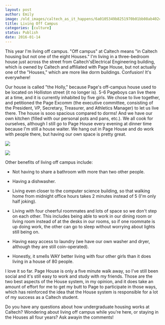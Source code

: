 ```yaml
---
layout: post
author: Emily
image: /old_images/caltech_as_it_happens/6a0105349b8251970b01bb08ab402c970d.jpg
title: Living Off Campus 
categories: [culture]
status: Publish
date: 2016-01-14
---
```



This year I'm living off campus. "Off campus" at Caltech means "in Caltech housing but not one of the eight Houses." I'm living in a three-bedroom house just across the street from Caltech'sElectrical Engineering building, which is owned by Caltech and affiliated with Page House, but not actually one of the "Houses," which are more like dorm buildings. Confusion! It's everywhere!

Our house is called "the Holly," because Page's off-campus house used to be located on Holliston street (it no longer is). 5-6 Pageboys can live there at a time, and it is currently inhabited by five girls. We chose to live together, and petitioned the Page Excomm (the executive committee, consisting of the President, VP, Secretary, Treasurer, and Athletics Manager) to let us live there. The house is sooo spacious compared to dorms! And we have our own kitchen (filled with our personal pots and pans, etc.). We all cook for ourselves, although I still go to Page House every evening at dinner time because I'm still a house waiter. We hang out in Page House and do work with people there, but having our own space is pretty great.


![](/old_images/caltech_as_it_happens/6a0105349b8251970b01b8d19088c7970c.jpg)


![](/old_images/caltech_as_it_happens/6a0105349b8251970b01b7c80698ae970b.jpg)

Other benefits of living off campus include:

- Not having to share a bathroom with more than two other people.

- Having a dishwasher.

- Living even closer to the computer science building, so that walking home from midnight office hours takes 2 minutes instead of 5 (I'm only half joking).

- Living with four cheerful roommates and lots of space so we don't step on each other. This includes being able to work in our dining room or living room instead of at the desks in our rooms, so if one roommate is up doing work, the other can go to sleep without worrying about lights still being on.

- Having easy access to laundry (we have our own washer and dryer, although they are still coin-operated).

- Honestly, it smells WAY better living with four other girls than it does living in a house of 80 people.

I love it so far. Page House is only a five minute walk away, so I've still been social and it's still easy to work and study with my friends. Those are the two best aspects of the House system, in my opinion, and it does take an amount of effort for me to get my butt to Page to participate in those ways, which has reinforced the idea that the House system is responsible for a lot of my success as a Caltech student.

Do you have any questions about how undergraduate housing works at Caltech? Wondering about living off campus while you're here, or staying in the Houses all four years? Ask awayin the comments!
